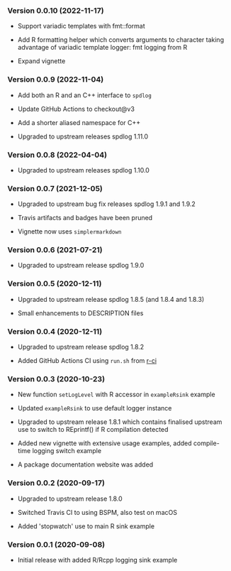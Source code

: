 <div class="container">
<h3 id="version-0.0.10-2022-11-17">Version 0.0.10 (2022-11-17)</h3>
<ul>
<li><p>Support variadic templates with fmt::format</p></li>
<li><p>Add R formatting helper which converts arguments to character taking advantage of variadic template logger: fmt logging from R</p></li>
<li><p>Expand vignette</p></li>
</ul>
<h3 id="version-0.0.9-2022-11-04">Version 0.0.9 (2022-11-04)</h3>
<ul>
<li><p>Add both an R and an C++ interface to <code>spdlog</code></p></li>
<li><p>Update GitHub Actions to checkout@v3</p></li>
<li><p>Add a shorter aliased namespace for C++</p></li>
<li><p>Upgraded to upstream releases spdlog 1.11.0</p></li>
</ul>
<h3 id="version-0.0.8-2022-04-04">Version 0.0.8 (2022-04-04)</h3>
<ul>
<li><p>Upgraded to upstream releases spdlog 1.10.0</p></li>
</ul>
<h3 id="version-0.0.7-2021-12-05">Version 0.0.7 (2021-12-05)</h3>
<ul>
<li><p>Upgraded to upstream bug fix releases spdlog 1.9.1 and 1.9.2</p></li>
<li><p>Travis artifacts and badges have been pruned</p></li>
<li><p>Vignette now uses <code>simplermarkdown</code></p></li>
</ul>
<h3 id="version-0.0.6-2021-07-21">Version 0.0.6 (2021-07-21)</h3>
<ul>
<li><p>Upgraded to upstream release spdlog 1.9.0</p></li>
</ul>
<h3 id="version-0.0.5-2020-12-11">Version 0.0.5 (2020-12-11)</h3>
<ul>
<li><p>Upgraded to upstream release spdlog 1.8.5 (and 1.8.4 and 1.8.3)</p></li>
<li><p>Small enhancements to DESCRIPTION files</p></li>
</ul>
<h3 id="version-0.0.4-2020-12-11">Version 0.0.4 (2020-12-11)</h3>
<ul>
<li><p>Upgraded to upstream release spdlog 1.8.2</p></li>
<li><p>Added GitHub Actions CI using <code>run.sh</code> from <a href="https://eddelbuettel.github.io/r-ci/">r-ci</a></p></li>
</ul>
<h3 id="version-0.0.3-2020-10-23">Version 0.0.3 (2020-10-23)</h3>
<ul>
<li><p>New function <code>setLogLevel</code> with R accessor in <code>exampleRsink</code> example</p></li>
<li><p>Updated <code>exampleRsink</code> to use default logger instance</p></li>
<li><p>Upgraded to upstream release 1.8.1 which contains finalised upstream use to switch to REprintf() if R compilation detected</p></li>
<li><p>Added new vignette with extensive usage examples, added compile-time logging switch example</p></li>
<li><p>A package documentation website was added</p></li>
</ul>
<h3 id="version-0.0.2-2020-09-17">Version 0.0.2 (2020-09-17)</h3>
<ul>
<li><p>Upgraded to upstream release 1.8.0</p></li>
<li><p>Switched Travis CI to using BSPM, also test on macOS</p></li>
<li><p>Added 'stopwatch' use to main R sink example</p></li>
</ul>
<h3 id="version-0.0.1-2020-09-08">Version 0.0.1 (2020-09-08)</h3>
<ul>
<li><p>Initial release with added R/Rcpp logging sink example</p></li>
</ul>
</div>
